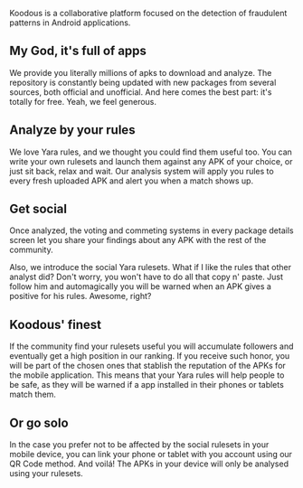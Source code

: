 Koodous is a collaborative platform focused on the detection of fraudulent patterns in Android applications.

## My God, it's full of apps

We provide you literally millions of apks to download and analyze. The repository is constantly being updated with new packages from several sources, both official and unofficial. And here comes the best part: it's totally for free. Yeah, we feel generous.

## Analyze by your rules

We love Yara rules, and we thought you could find them useful too. You can write your own rulesets and launch them against any APK of your choice, or just sit back, relax and wait. Our analysis system will apply you rules to every fresh uploaded APK and alert you when a match shows up. 

## Get social

Once analyzed, the voting and commeting systems in every package details screen let you share your findings about any APK with the rest of the community. 

Also, we introduce the social Yara rulesets. What if I like the rules that other analyst did? Don't worry, you won't have to do all that copy n' paste. Just follow him and automagically you will be warned when an APK gives a positive for his rules. Awesome, right?

## Koodous' finest

If the community find your rulesets useful you will accumulate followers and eventually get a high position in our ranking. If you receive such honor, you will be part of the chosen ones that stablish the reputation of the APKs for the mobile application. This means that your Yara rules will help people to be safe, as they will be warned if a app installed in their phones or tablets match them.

## Or go solo

In the case you prefer not to be affected by the social rulesets in your mobile device, you can link your phone or tablet with you account using our QR Code method. And voilá! The APKs in your device will only be analysed using your rulesets.

